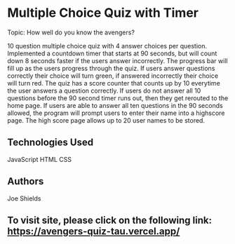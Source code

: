# Multiple Choice Quiz with Timer
Topic: How well do you know the avengers?

10 question multiple choice quiz with 4 answer choices per question. Implemented a countdown timer that starts at 90 seconds, but will count down 8 seconds faster if the users answer incorrectly. The progress bar will fill up as the users progress through the quiz. If users answer questions correctly their choice will turn green, if answered incorrectly their choice will turn red. The quiz has a score counter that counts up by 10 everytime the user answers a question correctly. If users do not answer all 10 questions before the 90 second timer runs out, then they get rerouted to the home page. If users are able to answer all ten questions in the 90 seconds allowed, the program will prompt users to enter their name into a highscore page. The high score page allows up to 20 user names to be stored.

## Technologies Used 
JavaScript
HTML
CSS

## Authors
Joe Shields 

## To visit site, please click on the following link: https://avengers-quiz-tau.vercel.app/
